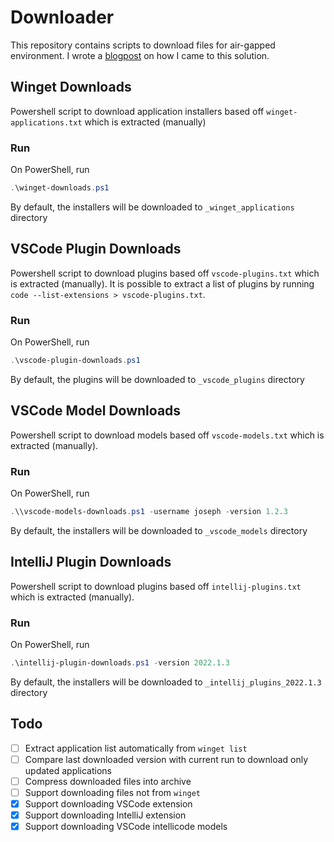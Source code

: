 # Downloader

This repository contains scripts to download files for air-gapped environment. I wrote a [blogpost](https://bwgjoseph.com/how-i-automate-downloading-of-application-installers-using-powershell) on how I came to this solution.

## Winget Downloads

Powershell script to download application installers based off `winget-applications.txt` which is extracted (manually)

### Run

On PowerShell, run

```powershell
.\winget-downloads.ps1
```

By default, the installers will be downloaded to `_winget_applications` directory

## VSCode Plugin Downloads

Powershell script to download plugins based off `vscode-plugins.txt` which is extracted (manually). It is possible to extract a list of plugins by running `code --list-extensions > vscode-plugins.txt`.

### Run

On PowerShell, run

```powershell
.\vscode-plugin-downloads.ps1
```

By default, the plugins will be downloaded to `_vscode_plugins` directory

## VSCode Model Downloads

Powershell script to download models based off `vscode-models.txt` which is extracted (manually).

### Run

On PowerShell, run

```powershell
.\\vscode-models-downloads.ps1 -username joseph -version 1.2.3
```

By default, the installers will be downloaded to `_vscode_models` directory

## IntelliJ Plugin Downloads

Powershell script to download plugins based off `intellij-plugins.txt` which is extracted (manually).

### Run

On PowerShell, run

```powershell
.\intellij-plugin-downloads.ps1 -version 2022.1.3
```

By default, the installers will be downloaded to `_intellij_plugins_2022.1.3` directory

## Todo

- [ ] Extract application list automatically from `winget list`
- [ ] Compare last downloaded version with current run to download only updated applications
- [ ] Compress downloaded files into archive
- [ ] Support downloading files not from `winget`
- [x] Support downloading VSCode extension
- [x] Support downloading IntelliJ extension
- [x] Support downloading VSCode intellicode models